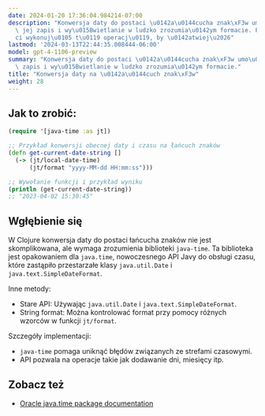 ```yaml
---
date: 2024-01-20 17:36:04.984214-07:00
description: "Konwersja daty do postaci \u0142a\u0144cucha znak\xF3w umo\u017Cliwia\
  \ jej zapis i wy\u015Bwietlanie w ludzko zrozumia\u0142ym formacie. Programi\u015B\
  ci wykonuj\u0105 t\u0119 operacj\u0119, by \u0142atwiej\u2026"
lastmod: '2024-03-13T22:44:35.008444-06:00'
model: gpt-4-1106-preview
summary: "Konwersja daty do postaci \u0142a\u0144cucha znak\xF3w umo\u017Cliwia jej\
  \ zapis i wy\u015Bwietlanie w ludzko zrozumia\u0142ym formacie."
title: "Konwersja daty na \u0142a\u0144cuch znak\xF3w"
weight: 28
---
```


## Jak to zrobić:
```Clojure
(require '[java-time :as jt])

;; Przykład konwersji obecnej daty i czasu na łańcuch znaków
(defn get-current-date-string []
  (-> (jt/local-date-time)
      (jt/format "yyyy-MM-dd HH:mm:ss")))

;; Wywołanie funkcji i przykład wyniku
(println (get-current-date-string))
;; "2023-04-02 15:30:45"
```

## Wgłębienie się
W Clojure konwersja daty do postaci łańcucha znaków nie jest skomplikowana, ale wymaga zrozumienia biblioteki `java-time`. Ta biblioteka jest opakowaniem dla `java.time`, nowoczesnego API Javy do obsługi czasu, które zastąpiło przestarzałe klasy `java.util.Date` i `java.text.SimpleDateFormat`.

Inne metody:
- Stare API: Używając `java.util.Date` i `java.text.SimpleDateFormat`.
- String format: Można kontrolować format przy pomocy różnych wzorców w funkcji `jt/format`.
  
Szczegóły implementacji:
- `java-time` pomaga uniknąć błędów związanych ze strefami czasowymi.
- API pozwala na operacje takie jak dodawanie dni, miesięcy itp.

## Zobacz też
- [Oracle java.time package documentation](https://docs.oracle.com/javase/8/docs/api/java/time/package-summary.html)
